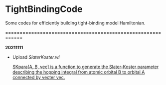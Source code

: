 # TightBindingCode
Some codes for efficiently building tight-binding model Hamiltonian.

============================================================

**20211111**
- Upload *SlaterKoster.wl*

  <u>SKpara[A, B, vec] is a function to generate the Slater-Koster parameter describing the hopping integral from atomic orbital B to orbital A connected by vecter vec.</u>
